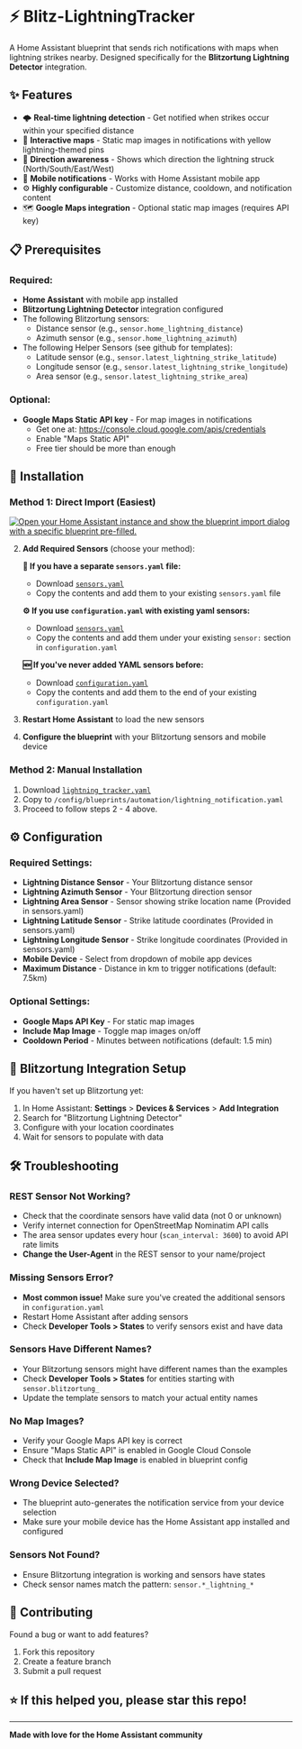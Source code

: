 # ⚡ Blitz-LightningTracker

A Home Assistant blueprint that sends rich notifications with maps when lightning strikes nearby. Designed specifically for the **Blitzortung Lightning Detector** integration.

## ✨ Features

- 🌩️ **Real-time lightning detection** - Get notified when strikes occur within your specified distance
- 📍 **Interactive maps** - Static map images in notifications with yellow lightning-themed pins
- 🧭 **Direction awareness** - Shows which direction the lightning struck (North/South/East/West)
- 📱 **Mobile notifications** - Works with Home Assistant mobile app
- ⚙️ **Highly configurable** - Customize distance, cooldown, and notification content
- 🗺️ **Google Maps integration** - Optional static map images (requires API key)

## 📋 Prerequisites

### Required:
- **Home Assistant** with mobile app installed
- **Blitzortung Lightning Detector** integration configured
- The following Blitzortung sensors:
  - Distance sensor (e.g., `sensor.home_lightning_distance`)
  - Azimuth sensor (e.g., `sensor.home_lightning_azimuth`)
- The following Helper Sensors (see github for templates):
  - Latitude sensor (e.g., `sensor.latest_lightning_strike_latitude`)
  - Longitude sensor (e.g., `sensor.latest_lightning_strike_longitude`)
  - Area sensor (e.g., `sensor.latest_lightning_strike_area`)

### Optional:
- **Google Maps Static API key** - For map images in notifications
  - Get one at: https://console.cloud.google.com/apis/credentials
  - Enable "Maps Static API"
  - Free tier should be more than enough

## 🚀 Installation

### Method 1: Direct Import (Easiest)
[![Open your Home Assistant instance and show the blueprint import dialog with a specific blueprint pre-filled.](https://my.home-assistant.io/badges/blueprint_import.svg)](https://my.home-assistant.io/redirect/blueprint_import/?blueprint_url=https%3A%2F%2Fgithub.com%2Fzacharyd3%2FBlitz-LightningTracker%2Fblob%2Fmain%2Flightning_tracker.yaml)

2. **Add Required Sensors** (choose your method):

   **📁 If you have a separate `sensors.yaml` file:**
   - Download [`sensors.yaml`](sensors.yaml) 
   - Copy the contents and add them to your existing `sensors.yaml` file

   **⚙️ If you use `configuration.yaml` with existing yaml sensors:**
   - Download [`sensors.yaml`](sensors.yaml)
   - Copy the contents and add them under your existing `sensor:` section in `configuration.yaml`

   **🆕 If you've never added YAML sensors before:**
   - Download [`configuration.yaml`](configuration.yaml)
   - Copy the contents and add them to the end of your existing `configuration.yaml`

3. **Restart Home Assistant** to load the new sensors
4. **Configure the blueprint** with your Blitzortung sensors and mobile device

### Method 2: Manual Installation
1. Download [`lightning_tracker.yaml`](lightning_tracker.yaml)
2. Copy to `/config/blueprints/automation/lightning_notification.yaml`
3. Proceed to follow steps 2 - 4 above.

## ⚙️ Configuration

### Required Settings:
- **Lightning Distance Sensor** - Your Blitzortung distance sensor
- **Lightning Azimuth Sensor** - Your Blitzortung direction sensor
- **Lightning Area Sensor** - Sensor showing strike location name (Provided in sensors.yaml)
- **Lightning Latitude Sensor** - Strike latitude coordinates (Provided in sensors.yaml)
- **Lightning Longitude Sensor** - Strike longitude coordinates (Provided in sensors.yaml)
- **Mobile Device** - Select from dropdown of mobile app devices
- **Maximum Distance** - Distance in km to trigger notifications (default: 7.5km)

### Optional Settings:
- **Google Maps API Key** - For static map images
- **Include Map Image** - Toggle map images on/off
- **Cooldown Period** - Minutes between notifications (default: 1.5 min)

## 🔧 Blitzortung Integration Setup

If you haven't set up Blitzortung yet:

1. In Home Assistant: **Settings** > **Devices & Services** > **Add Integration**
2. Search for "Blitzortung Lightning Detector"
3. Configure with your location coordinates
4. Wait for sensors to populate with data

## 🛠️ Troubleshooting

### REST Sensor Not Working?
- Check that the coordinate sensors have valid data (not 0 or unknown)
- Verify internet connection for OpenStreetMap Nominatim API calls
- The area sensor updates every hour (`scan_interval: 3600`) to avoid API rate limits
- **Change the User-Agent** in the REST sensor to your name/project

### Missing Sensors Error?
- **Most common issue!** Make sure you've created the additional sensors in `configuration.yaml`
- Restart Home Assistant after adding sensors
- Check **Developer Tools > States** to verify sensors exist and have data

### Sensors Have Different Names?
- Your Blitzortung sensors might have different names than the examples
- Check **Developer Tools > States** for entities starting with `sensor.blitzortung_`
- Update the template sensors to match your actual entity names

### No Map Images?
- Verify your Google Maps API key is correct
- Ensure "Maps Static API" is enabled in Google Cloud Console
- Check that **Include Map Image** is enabled in blueprint config

### Wrong Device Selected?
- The blueprint auto-generates the notification service from your device selection
- Make sure your mobile device has the Home Assistant app installed and configured

### Sensors Not Found?
- Ensure Blitzortung integration is working and sensors have states
- Check sensor names match the pattern: `sensor.*_lightning_*`

## 🤝 Contributing

Found a bug or want to add features? 

1. Fork this repository
2. Create a feature branch
3. Submit a pull request

## ⭐ If this helped you, please star this repo!

---

**Made with love for the Home Assistant community**
